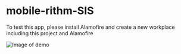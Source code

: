 # mobile-rithm-SIS

To test this app, please install Alamofire and create a new workplace including this project and Alamofire

![Image of demo](https://lancexxxxxbucket.s3.us-west-1.amazonaws.com/rithm-mobile-demo.gif?response-content-disposition=inline&X-Amz-Security-Token=IQoJb3JpZ2luX2VjEOf%2F%2F%2F%2F%2F%2F%2F%2F%2F%2FwEaCXVzLXdlc3QtMiJHMEUCIQDzLWV%2FqC1up1JyXyUOIV6bAlXZ%2F2u%2Bwa0UEPbO3JCVyQIgJGTGwRkqSnSRAB4gVTJrTzUfUnRY8DQFM4kPcSVmjywq9gIIUBADGgwxMzg2MTk1OTgwOTUiDM5K1mgq7Wnq%2FgXGOyrTAgfeXAC13l0RZKTOd95wH%2Buu4Om%2BAWvFDF1LWjgAvhitmonqx1ZhjA891GJzQ3iPKSUd1C4twlDM51Pc%2Fm%2BDqKt19y5XoYBeBVotAg9NZoVcCuagCeFBB16Jutaoo3b4TlVhtvbB22uV26l7TYJeuBUTa2AjueMDwg4hAgBwT3Djasc12Rh2WcJHw%2BfZiIl1XmnbPQGf5qao4DscIbaxSCUBGf4IOHZq2odQ8FsFDjR%2BbLc3hLospaNt03AoF965pLEGhtP6pdiAMnVP90Tye8ghex%2FomP03BQRTknBrwJDCjbPdYz%2BCSSvNkXS7%2FKytYpQG8rpwgvM55usWC3rOBABo1wthnfMPMHA2Wc5f%2FgylHKM8F0MgJT93k7uf1IsIeFOcuYfDVN4Xa8X7ECPT7pU6IhL1RRRg9wONsl7meJgF18od1hdmlJZeorCivr6GPTqvajDno7mKBjqzAtaHNH75b7XZy5XDYehqnB0Z4kZ1gjweb0phILtkIlRTaWzNHAsdgxfWfTT3nA4YeeMQhOZxhYF541WhbVErRxitkvE%2FrRIJvJPD9aXXWQrgBWKFGkZGSh4Ux7WTPpFTQ8BvbrJ%2BEeCon43Z7E1mwnwk7JO35i4Mu7w77sIXIq%2B3sRdc4gDwhpsMgqQ6G91blYASYWOgIcfbac6Vmlf7xRG%2BTRjRj%2BG35MNibq7mUytGQWWEKAv5fOnSoKPE%2BuSGGEY9wf%2FHrFpgbhxSLo4BCg07N0cmhAB5NbvRxtwk5SkTP7z%2FgcdAz65Advi%2FS7iTgQphBEP4MdG0KHBf4V3ypWGj5kASmmSXb5zozJ7YbAEGrOeJFGsu2reiILMZVKxuNJ5tr%2BYyUrDv%2BFFeSzg%2BD7FPSPk%3D&X-Amz-Algorithm=AWS4-HMAC-SHA256&X-Amz-Date=20210924T223742Z&X-Amz-SignedHeaders=host&X-Amz-Expires=300&X-Amz-Credential=ASIASARS7GUHXX3OUOD5%2F20210924%2Fus-west-1%2Fs3%2Faws4_request&X-Amz-Signature=5e0523db5b5068002e8fb13012e77800f7ca616b68639a929c9f6034dd5e190a)
